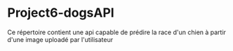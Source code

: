 # Project6-dogsAPI
Ce répertoire contient une api capable de prédire la race d'un chien à partir d'une image uploadé par l'utilisateur

